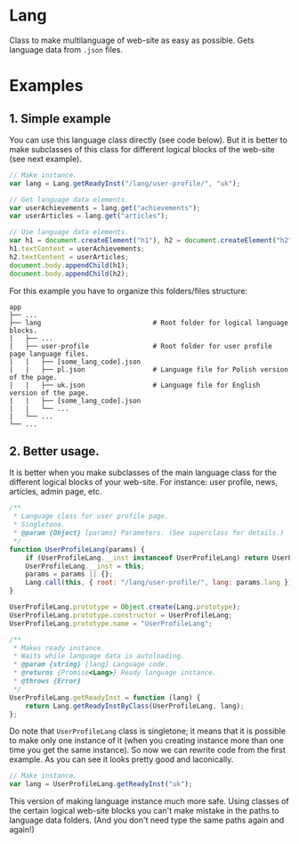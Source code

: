 # Lang
Class to make multilanguage of web-site as easy as possible. Gets language data from `.json` files.

# Examples
## 1. Simple example
You can use this language class directly (see code below). But it is better to make subclasses of this class for different logical blocks of the web-site (see next example).

```javascript
// Make instance.
var lang = Lang.getReadyInst("/lang/user-profile/", "uk");

// Get language data elements.
var userAchievements = lang.get("achievements");
var userArticles = lang.get("articles");

// Use language data elements.
var h1 = document.createElement("h1"), h2 = document.createElement("h2");
h1.textContent = userAchievements;
h2.textContent = userArticles;
document.body.appendChild(h1);
document.body.appendChild(h2);
```

For this example you have to organize this folders/files structure:

```inline
app
├── ...
├── lang                            # Root folder for logical language blocks.
|   ├── ...
|   ├── user-profile                # Root folder for user profile page language files.
|   |   ├── [some_lang_code].json
|   |   ├── pl.json                 # Language file for Polish version of the page.
|   |   ├── uk.json                 # Language file for English version of the page.
|   |   ├── [some_lang_code].json
|   |   └── ...
|   └── ...
└── ...
```

## 2. Better usage.
It is better when you make subclasses of the main language class for the different logical blocks of your web-site. For instance: user profile, news, articles, admin page, etc.
```javascript
/**
 * Language class for user profile page.
 * Singletone.
 * @param {Object} [params] Parameters. (See superclass for details.)
 */
function UserProfileLang(params) {
    if (UserProfileLang.__inst instanceof UserProfileLang) return UserProfileLang.__inst;
    UserProfileLang.__inst = this;
    params = params || {};
    Lang.call(this, { root: "/lang/user-profile/", lang: params.lang });
}

UserProfileLang.prototype = Object.create(Lang.prototype);
UserProfileLang.prototype.constructor = UserProfileLang;
UserProfileLang.prototype.name = "UserProfileLang";

/**
 * Makes ready instance.
 * Waits while language data is autoloading.
 * @param {string} [lang] Language code.
 * @returns {Promise<Lang>} Ready language instance.
 * @throws {Error}
 */
UserProfileLang.getReadyInst = function (lang) {
    return Lang.getReadyInstByClass(UserProfileLang, lang);
};
```

Do note that ``UserProfileLang`` class is singletone; it means that it is possible to make only one instance of it (when you creating instance more than one time you get the same instance).
So now we can rewrite code from the first example. As you can see it looks pretty good and laconically.

```javascript
// Make instance.
var lang = UserProfileLang.getReadyInst("uk");
```

This version of making language instance much more safe. Using classes of the certain logical web-site blocks you can't make mistake in the paths to language data folders. (And you don't need type the same paths again and again!)
